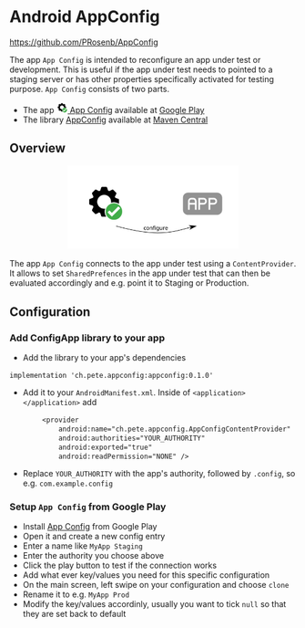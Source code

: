 # Android AppConfig #
https://github.com/PRosenb/AppConfig

The app `App Config` is intended to reconfigure an app under test or development. This is useful if the app under test needs to pointed to a staging server or has other properties specifically activated for testing purpose.
`App Config` consists of two parts.
- The app [<img src="https://github.com/PRosenb/AppConfigApp/blob/master/assets/playIcon.svg" width="20"> App Config](https://github.com/PRosenb/AppConfigApp) available at [Google Play](https://play.google.com/store/apps/details?id=ch.pete.appconfigapp)
- The library [AppConfig](https://github.com/PRosenb/AppConfig) available at [Maven Central](https://search.maven.org/search?q=g:ch.pete.appconfig)

## Overview
<p align="center">
<img src="https://github.com/PRosenb/AppConfigApp/blob/master/assets/featureGraphic.svg" width="300">
</p>

The app `App Config` connects to the app under test using a `ContentProvider`. It allows to set `SharedPrefences` in the app under test that can then be evaluated accordingly and e.g. point it to Staging or Production.

## Configuration

### Add ConfigApp library to your app

- Add the library to your app's dependencies
```
implementation 'ch.pete.appconfig:appconfig:0.1.0'
```
- Add it to your `AndroidManifest.xml`. Inside of `<application></application>` add
```
        <provider
            android:name="ch.pete.appconfig.AppConfigContentProvider"
            android:authorities="YOUR_AUTHORITY"
            android:exported="true"
            android:readPermission="NONE" />
```
- Replace `YOUR_AUTHORITY` with the app's authority, followed by `.config`, so e.g. `com.example.config`

### Setup `App Config` from Google Play
- Install [App Config](https://play.google.com/store/apps/details?id=ch.pete.appconfigapp) from Google Play
- Open it and create a new config entry
- Enter a name like `MyApp Staging`
- Enter the authority you choose above
- Click the play button to test if the connection works
- Add what ever key/values you need for this specific configuration
- On the main screen, left swipe on your configuration and choose `clone`
- Rename it to e.g. `MyApp Prod`
- Modify the key/values accordinly, usually you want to tick `null` so that they are set back to default
